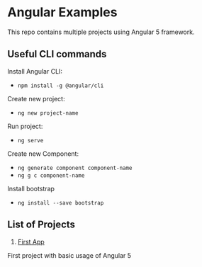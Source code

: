 # Angular Examples

This repo contains multiple projects using Angular 5 framework.

## Useful CLI commands

Install Angular CLI:
- `npm install -g @angular/cli`

Create new project:
- `ng new project-name` 

Run project:
- `ng serve`

Create new Component:
- `ng generate component component-name`
- `ng g c component-name`

Install bootstrap
- `ng install --save bootstrap`

## List of Projects

1. [First App](https://github.com/davidokun/Angular/tree/develop/first-app)

First project with basic usage of Angular 5
